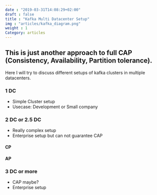 ```yaml
---
date : "2019-03-31T14:08:29+02:00"
draft : false
title : "Kafka Multi Datacenter Setup"
img : "articles/kafka_diagram.png"
weight : 1
Category: articles
---
```



## This is just another approach to full CAP (Consistency, Availability, Partition tolerance).
 
Here I will try to discuss different setups of kafka clusters in multiple datacenters.


### 1 DC
* Simple Cluster setup
* Usecase: Development or Small company

### 2 DC or  2.5 DC
* Really complex setup
* Enterprise setup but can not guarantee CAP
#### CP
#### AP

### 3 DC or more
* CAP maybe?
* Enterprise setup